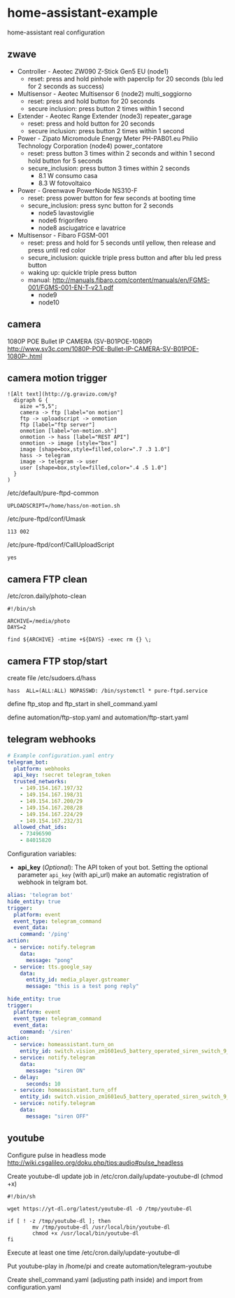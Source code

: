 # home-assistant-example
home-assistant real configuration

## zwave

* Controller - Aeotec ZW090 Z-Stick Gen5 EU (node1)
  - reset: press and hold pinhole with paperclip for 20 seconds (blu led for 2 seconds as success)
* Multisensor - Aeotec Multisensor 6 (node2) multi_soggiorno
  - reset: press and hold button for 20 seconds
  - secure inclusion: press button 2 times within 1 second
* Extender - Aeotec Range Extender (node3) repeater_garage
  - reset: press and hold button for 20 seconds
  - secure inclusion: press button 2 times within 1 second
* Power - Zipato Micromodule Energy Meter PH-PAB01.eu Philio Technology Corporation (node4) power_contatore
  - reset: press button 3 times within 2 seconds and within 1 second hold button for 5 seconds
  - secure_inclusion: press button 3 times within 2 seconds 
    - 8.1 W consumo casa
    - 8.3 W fotovoltaico
* Power - Greenwave PowerNode NS310-F 
  - reset: press power button for few seconds at booting time
  - secure_inclusion: press sync button for 2 seconds
    - node5 lavastoviglie
    - node6 frigorifero
    - node8 asciugatrice e lavatrice
* Multisensor - Fibaro FGSM-001
  - reset: press and hold for 5 seconds until yellow, then release and press until red color
  - secure_inclusion: quickle triple press button and after blu led press button
  - waking up: quickle triple press button
  - manual: http://manuals.fibaro.com/content/manuals/en/FGMS-001/FGMS-001-EN-T-v2.1.pdf
    - node9
    - node10

## camera

1080P POE Bullet IP CAMERA (SV-B01POE-1080P) http://www.sv3c.com/1080P-POE-Bullet-IP-CAMERA-SV-B01POE-1080P-.html


## camera motion trigger

```
![Alt text](http://g.gravizo.com/g?
  digraph G {
    aize ="5,5";
    camera -> ftp [label="on motion"]
    ftp -> uploadscript -> onmotion
    ftp [label="ftp server"]
    onmotion [label="on-motion.sh"]
    onmotion -> hass [label="REST API"]
    onmotion -> image [style="box"]
    image [shape=box,style=filled,color=".7 .3 1.0"]
    hass -> telegram
    image -> telegram -> user
    user [shape=box,style=filled,color=".4 .5 1.0"]
  }
)
```

/etc/default/pure-ftpd-common 
```
UPLOADSCRIPT=/home/hass/on-motion.sh
```

/etc/pure-ftpd/conf/Umask
```
113 002
```

/etc/pure-ftpd/conf/CallUploadScript
```
yes
```



## camera FTP clean

/etc/cron.daily/photo-clean
```
#!/bin/sh

ARCHIVE=/media/photo
DAYS=2

find ${ARCHIVE} -mtime +${DAYS} -exec rm {} \;

```

## camera FTP stop/start 

create file /etc/sudoers.d/hass
```
hass  ALL=(ALL:ALL) NOPASSWD: /bin/systemctl * pure-ftpd.service
```

define ftp_stop and ftp_start in shell_command.yaml

define automation/ftp-stop.yaml and automation/ftp-start.yaml


## telegram webhooks

```yaml
# Example configuration.yaml entry
telegram_bot:
  platform: webhooks
  api_key: !secret telegram_token
  trusted_networks:
    - 149.154.167.197/32
    - 149.154.167.198/31
    - 149.154.167.200/29
    - 149.154.167.208/28
    - 149.154.167.224/29
    - 149.154.167.232/31
  allowed_chat_ids:
    - 73496590
    - 84015820
```

Configuration variables:

- **api_key** (*Optional*): The API token of yout bot. Setting the optional
 parameter `api_key` (with api_url) make an automatic registration of webhook
in telgram bot.


```yaml
alias: 'telegram bot'
hide_entity: true
trigger:
  platform: event
  event_type: telegram_command
  event_data:
    command: '/ping'
action:
  - service: notify.telegram
    data:
      message: "pong"
  - service: tts.google_say 
    data:
      entity_id: media_player.gstreamer
      message: "this is a test pong reply"
```

```yaml
hide_entity: true
trigger:
  platform: event
  event_type: telegram_command
  event_data:
    command: '/siren'
action:
  - service: homeassistant.turn_on
    entity_id: switch.vision_zm1601eu5_battery_operated_siren_switch_9_0
  - service: notify.telegram
    data:
      message: "siren ON"
  - delay: 
      seconds: 10
  - service: homeassistant.turn_off
    entity_id: switch.vision_zm1601eu5_battery_operated_siren_switch_9_0
  - service: notify.telegram
    data:
      message: "siren OFF"
```

## youtube

Configure pulse in headless mode http://wiki.csgalileo.org/doku.php/tips:audio#pulse_headless

Create youtube-dl update job in /etc/cron.daily/update-youtube-dl (chmod +x)
```
#!/bin/sh

wget https://yt-dl.org/latest/youtube-dl -O /tmp/youtube-dl

if [ ! -z /tmp/youtube-dl ]; then
        mv /tmp/youtube-dl /usr/local/bin/youtube-dl
        chmod +x /usr/local/bin/youtube-dl
fi

```

Execute at least one time /etc/cron.daily/update-youtube-dl

Put youtube-play in /home/pi and create automation/telegram-youtube

Create shell_command.yaml (adjusting path inside) and import from configuration.yaml
